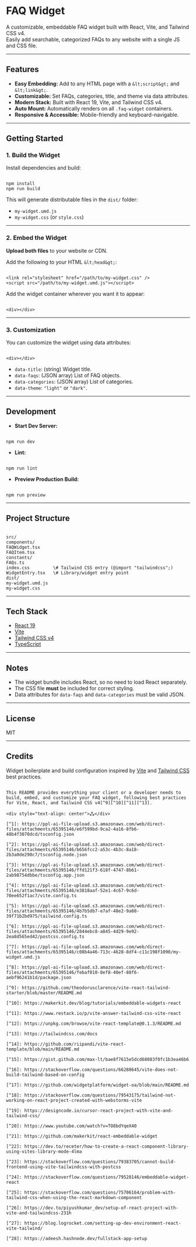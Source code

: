 # FAQ Widget

A customizable, embeddable FAQ widget built with React, Vite, and Tailwind CSS v4.  
Easily add searchable, categorized FAQs to any website with a single JS and CSS file.

---

## Features

- **Easy Embedding:** Add to any HTML page with a `&lt;script&gt;` and `&lt;link&gt;`.
- **Customizable:** Set FAQs, categories, title, and theme via data attributes.
- **Modern Stack:** Built with React 19, Vite, and Tailwind CSS v4.
- **Auto Mount:** Automatically renders on all `.faq-widget` containers.
- **Responsive &amp; Accessible:** Mobile-friendly and keyboard-navigable.

---

## Getting Started

### 1. Build the Widget

Install dependencies and build:

```

npm install
npm run build

```

This will generate distributable files in the `dist/` folder:
- `my-widget.umd.js`
- `my-widget.css` (or `style.css`)

---

### 2. Embed the Widget

**Upload both files** to your website or CDN.

Add the following to your HTML `&lt;head&gt;`:

```

<link rel="stylesheet" href="/path/to/my-widget.css" />
<script src="/path/to/my-widget.umd.js"></script>

```

Add the widget container wherever you want it to appear:

```

<div></div>

```

---

### 3. Customization

You can customize the widget using data attributes:

```

<div></div>

```

- `data-title`: (string) Widget title.
- `data-faqs`: (JSON array) List of FAQ objects.
- `data-categories`: (JSON array) List of categories.
- `data-theme`: `"light"` or `"dark"`.

---

## Development

- **Start Dev Server:**  
```

npm run dev

```
- **Lint:**  
```

npm run lint

```
- **Preview Production Build:**  
```

npm run preview

```

---

## Project Structure

```

src/
components/
FAQWidget.tsx
FAQItem.tsx
constants/
FAQs.ts
index.css         \# Tailwind CSS entry (@import "tailwindcss";)
WidgetEntry.tsx   \# Library/widget entry point
dist/
my-widget.umd.js
my-widget.css

```

---

## Tech Stack

- [React 19](https://react.dev/)
- [Vite](https://vitejs.dev/)
- [Tailwind CSS v4](https://tailwindcss.com/)
- [TypeScript](https://www.typescriptlang.org/)

---

## Notes

- The widget bundle includes React, so no need to load React separately.
- The CSS file **must** be included for correct styling.
- Data attributes for `data-faqs` and `data-categories` must be valid JSON.

---

## License

MIT

---

## Credits

Widget boilerplate and build configuration inspired by [Vite](https://vitejs.dev/) and [Tailwind CSS](https://tailwindcss.com/) best practices.
```

This README provides everything your client or a developer needs to build, embed, and customize your FAQ widget, following best practices for Vite, React, and Tailwind CSS v4[^9][^10][^11][^13].

<div style="text-align: center">⁂</div>

[^1]: https://ppl-ai-file-upload.s3.amazonaws.com/web/direct-files/attachments/65395146/e6f599bd-9ca2-4a16-8fb6-48b4f3070dcd/tsconfig.json

[^2]: https://ppl-ai-file-upload.s3.amazonaws.com/web/direct-files/attachments/65395146/b656fcc2-a53c-4b3c-8a18-2b3a0de290c7/tsconfig.node.json

[^3]: https://ppl-ai-file-upload.s3.amazonaws.com/web/direct-files/attachments/65395146/ffd121f3-618f-4747-8b61-2ab98754dbbe/tsconfig.app.json

[^4]: https://ppl-ai-file-upload.s3.amazonaws.com/web/direct-files/attachments/65395146/e3818aaf-52e1-4c67-9c6d-70ee652f1ac7/vite.config.ts

[^5]: https://ppl-ai-file-upload.s3.amazonaws.com/web/direct-files/attachments/65395146/4b7b5db7-e7af-48e2-9a08-39f71b2bd975/tailwind.config.ts

[^6]: https://ppl-ai-file-upload.s3.amazonaws.com/web/direct-files/attachments/65395146/2844ebc8-a845-4d29-9e92-2ea8d565ed42/postcss.config.ts

[^7]: https://ppl-ai-file-upload.s3.amazonaws.com/web/direct-files/attachments/65395146/c08b4a46-713c-4628-8df4-c11c198f1090/my-widget.umd.js

[^8]: https://ppl-ai-file-upload.s3.amazonaws.com/web/direct-files/attachments/65395146/febaf010-8ef8-40ef-88f6-aebf96241b1d/package.json

[^9]: https://github.com/theodorusclarence/vite-react-tailwind-starter/blob/master/README.md

[^10]: https://makerkit.dev/blog/tutorials/embeddable-widgets-react

[^11]: https://www.restack.io/p/vite-answer-tailwind-css-vite-react

[^12]: https://unpkg.com/browse/vite-react-template@0.1.3/README.md

[^13]: https://tailwindcss.com/docs

[^14]: https://github.com/riipandi/vite-react-template/blob/main/README.md

[^15]: https://gist.github.com/max-lt/bae8f7615e5dcd68083f0fc1b3ea46b6

[^16]: https://stackoverflow.com/questions/66288645/vite-does-not-build-tailwind-based-on-config

[^17]: https://github.com/widgetplatform/widget-oa/blob/main/README.md

[^18]: https://stackoverflow.com/questions/79543175/tailwind-not-working-on-react-project-created-with-webstorms-vite

[^19]: https://designcode.io/cursor-react-project-with-vite-and-tailwind-css/

[^20]: https://www.youtube.com/watch?v=TO8bdYqeX40

[^21]: https://github.com/makerkit/react-embeddable-widget

[^22]: https://dev.to/receter/how-to-create-a-react-component-library-using-vites-library-mode-4lma

[^23]: https://stackoverflow.com/questions/79383705/cannot-build-frontend-using-vite-tailwindcss-with-postcss

[^24]: https://stackoverflow.com/questions/79528146/embeddable-widget-react

[^25]: https://stackoverflow.com/questions/75706164/problem-with-tailwind-css-when-using-the-react-markdown-component

[^26]: https://dev.to/piyushkumar_dev/setup-of-react-project-with-vite-and-tailwindcss-231h

[^27]: https://blog.logrocket.com/setting-up-dev-environment-react-vite-tailwind/

[^28]: https://adeesh.hashnode.dev/fullstack-app-setup

